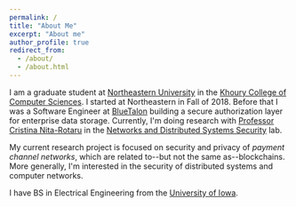 ```yaml
---
permalink: /
title: "About Me"
excerpt: "About me"
author_profile: true
redirect_from: 
  - /about/
  - /about.html
---
```


I am a graduate student at [Northeastern University](http://www.northeastern.edu/) in the [Khoury College of Computer Sciences](https://www.khoury.northeastern.edu/). I started at Northeastern in Fall of 2018. Before that I was a Software Engineer at [BlueTalon](https://bluetalon.com/) building a secure authorization layer for enterprise data storage. Currently, I'm doing research with [Professor Cristina Nita-Rotaru](http://cnitarot.github.io/) in the [Networks and Distributed Systems Security](https://nds2.ccs.neu.edu/) lab.

My current research project is focused on security and privacy of _payment channel networks_, which are related to--but not the same as--blockchains. More generally, I'm interested in the security of distributed systems and computer networks.

I have BS in Electrical Engineering from the [University of Iowa](https://uiowa.edu/).
